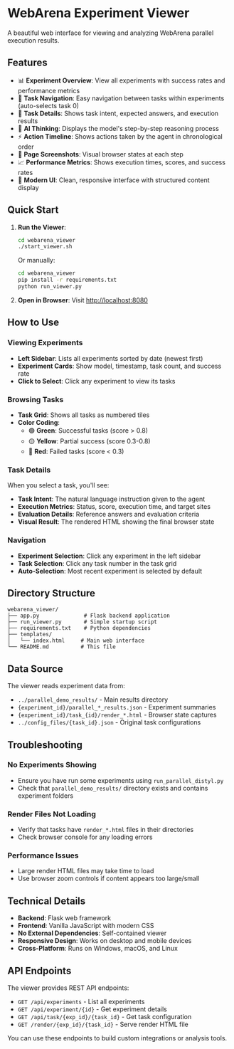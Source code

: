 # WebArena Experiment Viewer

A beautiful web interface for viewing and analyzing WebArena parallel execution results.

## Features

- 📊 **Experiment Overview**: View all experiments with success rates and performance metrics
- 🎯 **Task Navigation**: Easy navigation between tasks within experiments (auto-selects task 0)
- 📝 **Task Details**: Shows task intent, expected answers, and execution results
- 🧠 **AI Thinking**: Displays the model's step-by-step reasoning process
- ⚡ **Action Timeline**: Shows actions taken by the agent in chronological order
- 📸 **Page Screenshots**: Visual browser states at each step
- 📈 **Performance Metrics**: Shows execution times, scores, and success rates
- 🎨 **Modern UI**: Clean, responsive interface with structured content display

## Quick Start

1. **Run the Viewer**:
   ```bash
   cd webarena_viewer
   ./start_viewer.sh
   ```
   
   Or manually:
   ```bash
   cd webarena_viewer
   pip install -r requirements.txt
   python run_viewer.py
   ```

2. **Open in Browser**:
   Visit [http://localhost:8080](http://localhost:8080)

## How to Use

### Viewing Experiments
- **Left Sidebar**: Lists all experiments sorted by date (newest first)
- **Experiment Cards**: Show model, timestamp, task count, and success rate
- **Click to Select**: Click any experiment to view its tasks

### Browsing Tasks
- **Task Grid**: Shows all tasks as numbered tiles
- **Color Coding**:
  - 🟢 **Green**: Successful tasks (score > 0.8)
  - 🟡 **Yellow**: Partial success (score 0.3-0.8)  
  - 🔴 **Red**: Failed tasks (score < 0.3)

### Task Details
When you select a task, you'll see:
- **Task Intent**: The natural language instruction given to the agent
- **Execution Metrics**: Status, score, execution time, and target sites
- **Evaluation Details**: Reference answers and evaluation criteria
- **Visual Result**: The rendered HTML showing the final browser state

### Navigation
- **Experiment Selection**: Click any experiment in the left sidebar
- **Task Selection**: Click any task number in the task grid
- **Auto-Selection**: Most recent experiment is selected by default

## Directory Structure

```
webarena_viewer/
├── app.py              # Flask backend application
├── run_viewer.py       # Simple startup script
├── requirements.txt    # Python dependencies
├── templates/
│   └── index.html     # Main web interface
└── README.md          # This file
```

## Data Source

The viewer reads experiment data from:
- `../parallel_demo_results/` - Main results directory
- `{experiment_id}/parallel_*_results.json` - Experiment summaries
- `{experiment_id}/task_{id}/render_*.html` - Browser state captures
- `../config_files/{task_id}.json` - Original task configurations

## Troubleshooting

### No Experiments Showing
- Ensure you have run some experiments using `run_parallel_distyl.py`
- Check that `parallel_demo_results/` directory exists and contains experiment folders

### Render Files Not Loading
- Verify that tasks have `render_*.html` files in their directories
- Check browser console for any loading errors

### Performance Issues
- Large render HTML files may take time to load
- Use browser zoom controls if content appears too large/small

## Technical Details

- **Backend**: Flask web framework
- **Frontend**: Vanilla JavaScript with modern CSS
- **No External Dependencies**: Self-contained viewer
- **Responsive Design**: Works on desktop and mobile devices
- **Cross-Platform**: Runs on Windows, macOS, and Linux

## API Endpoints

The viewer provides REST API endpoints:

- `GET /api/experiments` - List all experiments
- `GET /api/experiment/{id}` - Get experiment details  
- `GET /api/task/{exp_id}/{task_id}` - Get task configuration
- `GET /render/{exp_id}/{task_id}` - Serve render HTML file

You can use these endpoints to build custom integrations or analysis tools.